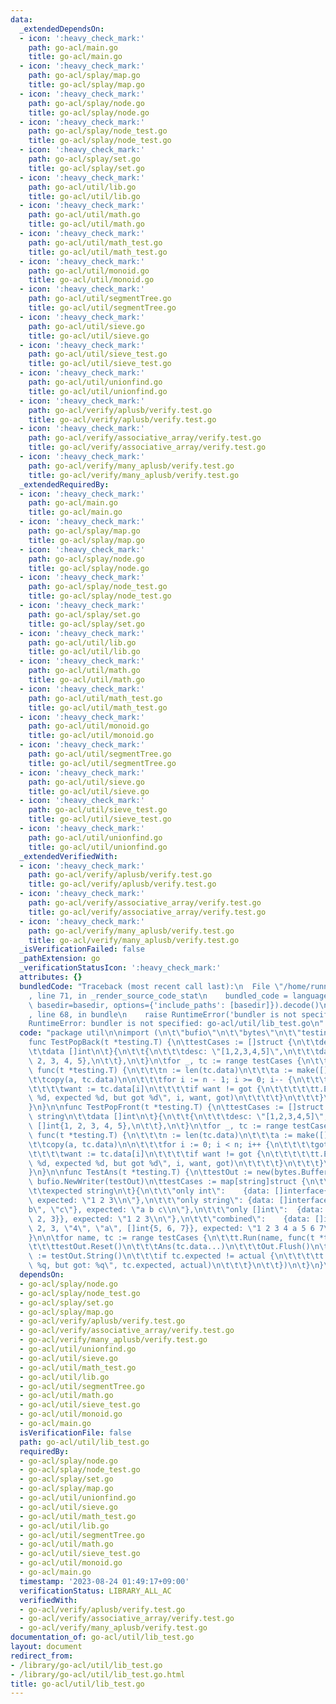 ```yaml
---
data:
  _extendedDependsOn:
  - icon: ':heavy_check_mark:'
    path: go-acl/main.go
    title: go-acl/main.go
  - icon: ':heavy_check_mark:'
    path: go-acl/splay/map.go
    title: go-acl/splay/map.go
  - icon: ':heavy_check_mark:'
    path: go-acl/splay/node.go
    title: go-acl/splay/node.go
  - icon: ':heavy_check_mark:'
    path: go-acl/splay/node_test.go
    title: go-acl/splay/node_test.go
  - icon: ':heavy_check_mark:'
    path: go-acl/splay/set.go
    title: go-acl/splay/set.go
  - icon: ':heavy_check_mark:'
    path: go-acl/util/lib.go
    title: go-acl/util/lib.go
  - icon: ':heavy_check_mark:'
    path: go-acl/util/math.go
    title: go-acl/util/math.go
  - icon: ':heavy_check_mark:'
    path: go-acl/util/math_test.go
    title: go-acl/util/math_test.go
  - icon: ':heavy_check_mark:'
    path: go-acl/util/monoid.go
    title: go-acl/util/monoid.go
  - icon: ':heavy_check_mark:'
    path: go-acl/util/segmentTree.go
    title: go-acl/util/segmentTree.go
  - icon: ':heavy_check_mark:'
    path: go-acl/util/sieve.go
    title: go-acl/util/sieve.go
  - icon: ':heavy_check_mark:'
    path: go-acl/util/sieve_test.go
    title: go-acl/util/sieve_test.go
  - icon: ':heavy_check_mark:'
    path: go-acl/util/unionfind.go
    title: go-acl/util/unionfind.go
  - icon: ':heavy_check_mark:'
    path: go-acl/verify/aplusb/verify.test.go
    title: go-acl/verify/aplusb/verify.test.go
  - icon: ':heavy_check_mark:'
    path: go-acl/verify/associative_array/verify.test.go
    title: go-acl/verify/associative_array/verify.test.go
  - icon: ':heavy_check_mark:'
    path: go-acl/verify/many_aplusb/verify.test.go
    title: go-acl/verify/many_aplusb/verify.test.go
  _extendedRequiredBy:
  - icon: ':heavy_check_mark:'
    path: go-acl/main.go
    title: go-acl/main.go
  - icon: ':heavy_check_mark:'
    path: go-acl/splay/map.go
    title: go-acl/splay/map.go
  - icon: ':heavy_check_mark:'
    path: go-acl/splay/node.go
    title: go-acl/splay/node.go
  - icon: ':heavy_check_mark:'
    path: go-acl/splay/node_test.go
    title: go-acl/splay/node_test.go
  - icon: ':heavy_check_mark:'
    path: go-acl/splay/set.go
    title: go-acl/splay/set.go
  - icon: ':heavy_check_mark:'
    path: go-acl/util/lib.go
    title: go-acl/util/lib.go
  - icon: ':heavy_check_mark:'
    path: go-acl/util/math.go
    title: go-acl/util/math.go
  - icon: ':heavy_check_mark:'
    path: go-acl/util/math_test.go
    title: go-acl/util/math_test.go
  - icon: ':heavy_check_mark:'
    path: go-acl/util/monoid.go
    title: go-acl/util/monoid.go
  - icon: ':heavy_check_mark:'
    path: go-acl/util/segmentTree.go
    title: go-acl/util/segmentTree.go
  - icon: ':heavy_check_mark:'
    path: go-acl/util/sieve.go
    title: go-acl/util/sieve.go
  - icon: ':heavy_check_mark:'
    path: go-acl/util/sieve_test.go
    title: go-acl/util/sieve_test.go
  - icon: ':heavy_check_mark:'
    path: go-acl/util/unionfind.go
    title: go-acl/util/unionfind.go
  _extendedVerifiedWith:
  - icon: ':heavy_check_mark:'
    path: go-acl/verify/aplusb/verify.test.go
    title: go-acl/verify/aplusb/verify.test.go
  - icon: ':heavy_check_mark:'
    path: go-acl/verify/associative_array/verify.test.go
    title: go-acl/verify/associative_array/verify.test.go
  - icon: ':heavy_check_mark:'
    path: go-acl/verify/many_aplusb/verify.test.go
    title: go-acl/verify/many_aplusb/verify.test.go
  _isVerificationFailed: false
  _pathExtension: go
  _verificationStatusIcon: ':heavy_check_mark:'
  attributes: {}
  bundledCode: "Traceback (most recent call last):\n  File \"/home/runner/.local/lib/python3.10/site-packages/onlinejudge_verify/documentation/build.py\"\
    , line 71, in _render_source_code_stat\n    bundled_code = language.bundle(stat.path,\
    \ basedir=basedir, options={'include_paths': [basedir]}).decode()\n  File \"/home/runner/.local/lib/python3.10/site-packages/onlinejudge_verify/languages/user_defined.py\"\
    , line 68, in bundle\n    raise RuntimeError('bundler is not specified: {}'.format(str(path)))\n\
    RuntimeError: bundler is not specified: go-acl/util/lib_test.go\n"
  code: "package util\n\nimport (\n\t\"bufio\"\n\t\"bytes\"\n\t\"testing\"\n)\n\n\
    func TestPopBack(t *testing.T) {\n\ttestCases := []struct {\n\t\tdesc string\n\
    \t\tdata []int\n\t}{\n\t\t{\n\t\t\tdesc: \"[1,2,3,4,5]\",\n\t\t\tdata: []int{1,\
    \ 2, 3, 4, 5},\n\t\t},\n\t}\n\tfor _, tc := range testCases {\n\t\tt.Run(tc.desc,\
    \ func(t *testing.T) {\n\t\t\tn := len(tc.data)\n\t\t\ta := make([]int, n)\n\t\
    \t\tcopy(a, tc.data)\n\n\t\t\tfor i := n - 1; i >= 0; i-- {\n\t\t\t\tgot := PopBack(&a)\n\
    \t\t\t\twant := tc.data[i]\n\t\t\t\tif want != got {\n\t\t\t\t\tt.Errorf(\"index:\
    \ %d, expected %d, but got %d\", i, want, got)\n\t\t\t\t}\n\t\t\t}\n\t\t})\n\t\
    }\n}\n\nfunc TestPopFront(t *testing.T) {\n\ttestCases := []struct {\n\t\tdesc\
    \ string\n\t\tdata []int\n\t}{\n\t\t{\n\t\t\tdesc: \"[1,2,3,4,5]\",\n\t\t\tdata:\
    \ []int{1, 2, 3, 4, 5},\n\t\t},\n\t}\n\tfor _, tc := range testCases {\n\t\tt.Run(tc.desc,\
    \ func(t *testing.T) {\n\t\t\tn := len(tc.data)\n\t\t\ta := make([]int, n)\n\t\
    \t\tcopy(a, tc.data)\n\n\t\t\tfor i := 0; i < n; i++ {\n\t\t\t\tgot := PopFront(&a)\n\
    \t\t\t\twant := tc.data[i]\n\t\t\t\tif want != got {\n\t\t\t\t\tt.Errorf(\"index:\
    \ %d, expected %d, but got %d\", i, want, got)\n\t\t\t\t}\n\t\t\t}\n\t\t})\n\t\
    }\n}\n\nfunc TestAns(t *testing.T) {\n\ttestOut := new(bytes.Buffer)\n\tOut =\
    \ bufio.NewWriter(testOut)\n\ttestCases := map[string]struct {\n\t\tdata     []interface{}\n\
    \t\texpected string\n\t}{\n\t\t\"only int\":    {data: []interface{}{1, 2, 3},\
    \ expected: \"1 2 3\\n\"},\n\t\t\"only string\": {data: []interface{}{\"a\", \"\
    b\", \"c\"}, expected: \"a b c\\n\"},\n\t\t\"only []int\":  {data: []interface{}{[]int{1,\
    \ 2, 3}}, expected: \"1 2 3\\n\"},\n\t\t\"combined\":    {data: []interface{}{1,\
    \ 2, 3, \"4\", \"a\", []int{5, 6, 7}}, expected: \"1 2 3 4 a 5 6 7\\n\"},\n\t\
    }\n\n\tfor name, tc := range testCases {\n\t\tt.Run(name, func(t *testing.T) {\n\
    \t\t\ttestOut.Reset()\n\t\t\tAns(tc.data...)\n\t\t\tOut.Flush()\n\t\t\tactual\
    \ := testOut.String()\n\t\t\tif tc.expected != actual {\n\t\t\t\tt.Errorf(\"expected:\
    \ %q, but got: %q\", tc.expected, actual)\n\t\t\t}\n\t\t})\n\t}\n}\n"
  dependsOn:
  - go-acl/splay/node.go
  - go-acl/splay/node_test.go
  - go-acl/splay/set.go
  - go-acl/splay/map.go
  - go-acl/verify/aplusb/verify.test.go
  - go-acl/verify/associative_array/verify.test.go
  - go-acl/verify/many_aplusb/verify.test.go
  - go-acl/util/unionfind.go
  - go-acl/util/sieve.go
  - go-acl/util/math_test.go
  - go-acl/util/lib.go
  - go-acl/util/segmentTree.go
  - go-acl/util/math.go
  - go-acl/util/sieve_test.go
  - go-acl/util/monoid.go
  - go-acl/main.go
  isVerificationFile: false
  path: go-acl/util/lib_test.go
  requiredBy:
  - go-acl/splay/node.go
  - go-acl/splay/node_test.go
  - go-acl/splay/set.go
  - go-acl/splay/map.go
  - go-acl/util/unionfind.go
  - go-acl/util/sieve.go
  - go-acl/util/math_test.go
  - go-acl/util/lib.go
  - go-acl/util/segmentTree.go
  - go-acl/util/math.go
  - go-acl/util/sieve_test.go
  - go-acl/util/monoid.go
  - go-acl/main.go
  timestamp: '2023-08-24 01:49:17+09:00'
  verificationStatus: LIBRARY_ALL_AC
  verifiedWith:
  - go-acl/verify/aplusb/verify.test.go
  - go-acl/verify/associative_array/verify.test.go
  - go-acl/verify/many_aplusb/verify.test.go
documentation_of: go-acl/util/lib_test.go
layout: document
redirect_from:
- /library/go-acl/util/lib_test.go
- /library/go-acl/util/lib_test.go.html
title: go-acl/util/lib_test.go
---
```

